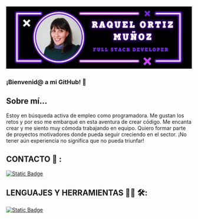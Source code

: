 ![header](/raquel.jpg)

### ¡Bienvenid@ a mi GitHub! 👋
## Sobre mí...
Estoy en búsqueda activa de empleo como programadora. Me gustan los retos y por eso me embarqué en esta aventura de crear código.
Me encanta crear y me siento muy cómoda trabajando en equipo. Quiero formar parte de proyectos motivadores donde pueda seguir creciendo en el sector.
¡No tener aún experiencia no significa que no pueda triunfar!

## CONTACTO 💌 :
[![Static Badge](https://img.shields.io/badge/GMAIL-black?style=for-the-badge&logo=gmail&logoColor=blue&labelColor=pink)](mailto:raquel5deabril@gmail.com)


## LENGUAJES Y HERRAMIENTAS 👩‍💻 🛠:
[![Static Badge](https://img.shields.io/badge/GMAIL-black?style=for-the-badge&logo=gmail&logoColor=blue&labelColor=pink)](mailto:raquel5deabril@gmail.com)




<!--
**Raquel050479/Raquel050479** is a ✨ _special_ ✨ repository because its `README.md` (this file) appears on your GitHub profile.

Here are some ideas to get you started:

- 🔭 I’m currently working on ...
- 🌱 I’m currently learning ...
- 👯 I’m looking to collaborate on ...
- 🤔 I’m looking for help with ...
- 💬 Ask me about ...
- 📫 How to reach me: ...
- 😄 Pronouns: ...
- ⚡ Fun fact: ...
-->
